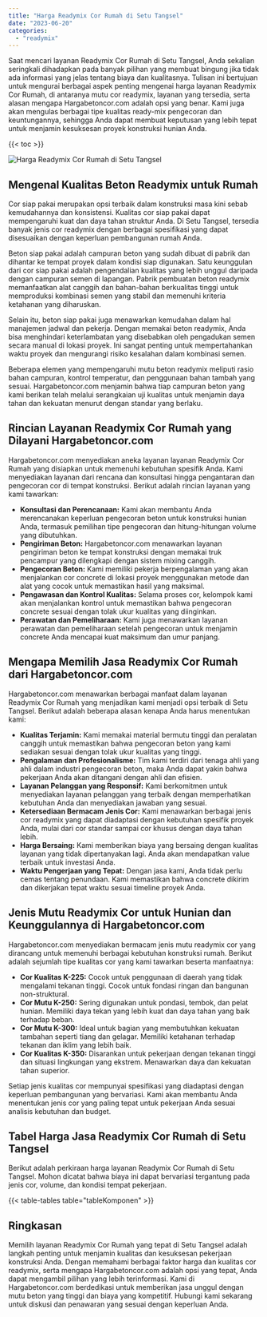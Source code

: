 ```yaml
---
title: "Harga Readymix Cor Rumah di Setu Tangsel"
date: "2023-06-20"
categories: 
  - "readymix"
---
```



Saat mencari layanan Readymix Cor Rumah di Setu Tangsel, Anda sekalian seringkali dihadapkan pada banyak pilihan yang membuat bingung jika tidak ada informasi yang jelas tentang biaya dan kualitasnya. Tulisan ini bertujuan untuk mengurai berbagai aspek penting mengenai harga layanan Readymix Cor Rumah, di antaranya mutu cor readymix, layanan yang tersedia, serta alasan mengapa Hargabetoncor.com adalah opsi yang benar. Kami juga akan mengulas berbagai tipe kualitas ready-mix pengecoran dan keuntungannya, sehingga Anda dapat membuat keputusan yang lebih tepat untuk menjamin kesuksesan proyek konstruksi hunian Anda.

{{< toc >}}

![Harga Readymix Cor Rumah di Setu Tangsel](https://hargareadymixid.github.io/hbc/readymix-hbc%20(28).png)

## Mengenal Kualitas Beton Readymix untuk Rumah

Cor siap pakai merupakan opsi terbaik dalam konstruksi masa kini sebab kemudahannya dan konsistensi. Kualitas cor siap pakai dapat mempengaruhi kuat dan daya tahan struktur Anda. Di Setu Tangsel, tersedia banyak jenis cor readymix dengan berbagai spesifikasi yang dapat disesuaikan dengan keperluan pembangunan rumah Anda.

Beton siap pakai adalah campuran beton yang sudah dibuat di pabrik dan dihantar ke tempat proyek dalam kondisi siap digunakan. Satu keunggulan dari cor siap pakai adalah pengendalian kualitas yang lebih unggul daripada dengan campuran semen di lapangan. Pabrik pembuatan beton readymix memanfaatkan alat canggih dan bahan-bahan berkualitas tinggi untuk memproduksi kombinasi semen yang stabil dan memenuhi kriteria ketahanan yang diharuskan.

Selain itu, beton siap pakai juga menawarkan kemudahan dalam hal manajemen jadwal dan pekerja. Dengan memakai beton readymix, Anda bisa menghindari keterlambatan yang disebabkan oleh pengadukan semen secara manual di lokasi proyek. Ini sangat penting untuk mempertahankan waktu proyek dan mengurangi risiko kesalahan dalam kombinasi semen.

Beberapa elemen yang mempengaruhi mutu beton readymix meliputi rasio bahan campuran, kontrol temperatur, dan penggunaan bahan tambah yang sesuai. Hargabetoncor.com menjamin bahwa tiap campuran beton yang kami berikan telah melalui serangkaian uji kualitas untuk menjamin daya tahan dan kekuatan menurut dengan standar yang berlaku.

## Rincian Layanan Readymix Cor Rumah yang Dilayani Hargabetoncor.com

Hargabetoncor.com menyediakan aneka layanan layanan Readymix Cor Rumah yang disiapkan untuk memenuhi kebutuhan spesifik Anda. Kami menyediakan layanan dari rencana dan konsultasi hingga pengantaran dan pengecoran cor di tempat konstruksi. Berikut adalah rincian layanan yang kami tawarkan:

- **Konsultasi dan Perencanaan:** Kami akan membantu Anda merencanakan keperluan pengecoran beton untuk konstruksi hunian Anda, termasuk pemilihan tipe pengecoran dan hitung-hitungan volume yang dibutuhkan.
- **Pengiriman Beton:** Hargabetoncor.com menawarkan layanan pengiriman beton ke tempat konstruksi dengan memakai truk pencampur yang dilengkapi dengan sistem mixing canggih.
- **Pengecoran Beton:** Kami memiliki pekerja berpengalaman yang akan menjalankan cor concrete di lokasi proyek menggunakan metode dan alat yang cocok untuk memastikan hasil yang maksimal.
- **Pengawasan dan Kontrol Kualitas:** Selama proses cor, kelompok kami akan menjalankan kontrol untuk memastikan bahwa pengecoran concrete sesuai dengan tolak ukur kualitas yang diinginkan.
- **Perawatan dan Pemeliharaan:** Kami juga menawarkan layanan perawatan dan pemeliharaan setelah pengecoran untuk menjamin concrete Anda mencapai kuat maksimum dan umur panjang.

## Mengapa Memilih Jasa Readymix Cor Rumah dari Hargabetoncor.com

Hargabetoncor.com menawarkan berbagai manfaat dalam layanan Readymix Cor Rumah yang menjadikan kami menjadi opsi terbaik di Setu Tangsel. Berikut adalah beberapa alasan kenapa Anda harus menentukan kami:

- **Kualitas Terjamin:** Kami memakai material bermutu tinggi dan peralatan canggih untuk memastikan bahwa pengecoran beton yang kami sediakan sesuai dengan tolak ukur kualitas yang tinggi.
- **Pengalaman dan Profesionalisme:** Tim kami terdiri dari tenaga ahli yang ahli dalam industri pengecoran beton, maka Anda dapat yakin bahwa pekerjaan Anda akan ditangani dengan ahli dan efisien.
- **Layanan Pelanggan yang Responsif:** Kami berkomitmen untuk menyediakan layanan pelanggan yang terbaik dengan memperhatikan kebutuhan Anda dan menyediakan jawaban yang sesuai.
- **Ketersediaan Bermacam Jenis Cor:** Kami menawarkan berbagai jenis cor readymix yang dapat diadaptasi dengan kebutuhan spesifik proyek Anda, mulai dari cor standar sampai cor khusus dengan daya tahan lebih.
- **Harga Bersaing:** Kami memberikan biaya yang bersaing dengan kualitas layanan yang tidak dipertanyakan lagi. Anda akan mendapatkan value terbaik untuk investasi Anda.
- **Waktu Pengerjaan yang Tepat:** Dengan jasa kami, Anda tidak perlu cemas tentang penundaan. Kami memastikan bahwa concrete dikirim dan dikerjakan tepat waktu sesuai timeline proyek Anda.

## Jenis Mutu Readymix Cor untuk Hunian dan Keunggulannya di Hargabetoncor.com

Hargabetoncor.com menyediakan bermacam jenis mutu readymix cor yang dirancang untuk memenuhi berbagai kebutuhan konstruksi rumah. Berikut adalah sejumlah tipe kualitas cor yang kami tawarkan beserta manfaatnya:

- **Cor Kualitas K-225:** Cocok untuk penggunaan di daerah yang tidak mengalami tekanan tinggi. Cocok untuk fondasi ringan dan bangunan non-struktural.
- **Cor Mutu K-250:** Sering digunakan untuk pondasi, tembok, dan pelat hunian. Memiliki daya tekan yang lebih kuat dan daya tahan yang baik terhadap beban.
- **Cor Mutu K-300:** Ideal untuk bagian yang membutuhkan kekuatan tambahan seperti tiang dan gelagar. Memiliki ketahanan terhadap tekanan dan iklim yang lebih baik.
- **Cor Kualitas K-350:** Disarankan untuk pekerjaan dengan tekanan tinggi dan situasi lingkungan yang ekstrem. Menawarkan daya dan kekuatan tahan superior.

Setiap jenis kualitas cor mempunyai spesifikasi yang diadaptasi dengan keperluan pembangunan yang bervariasi. Kami akan membantu Anda menentukan jenis cor yang paling tepat untuk pekerjaan Anda sesuai analisis kebutuhan dan budget.

## Tabel Harga Jasa Readymix Cor Rumah di Setu Tangsel

Berikut adalah perkiraan harga layanan Readymix Cor Rumah di Setu Tangsel. Mohon dicatat bahwa biaya ini dapat bervariasi tergantung pada jenis cor, volume, dan kondisi tempat pekerjaan.

{{< table-tables table="tableKomponen" >}}

## Ringkasan

Memilih layanan Readymix Cor Rumah yang tepat di Setu Tangsel adalah langkah penting untuk menjamin kualitas dan kesuksesan pekerjaan konstruksi Anda. Dengan memahami berbagai faktor harga dan kualitas cor readymix, serta mengapa Hargabetoncor.com adalah opsi yang tepat, Anda dapat mengambil pilihan yang lebih terinformasi. Kami di Hargabetoncor.com berdedikasi untuk memberikan jasa unggul dengan mutu beton yang tinggi dan biaya yang kompetitif. Hubungi kami sekarang untuk diskusi dan penawaran yang sesuai dengan keperluan Anda.
